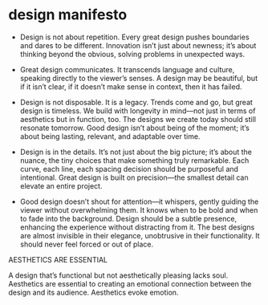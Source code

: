 # design manifesto
 
  


- Design is not about repetition. Every great design pushes boundaries and dares to be different. Innovation isn’t just about newness; it’s about thinking beyond the obvious, solving problems in unexpected ways.


- Great design communicates. It transcends language and culture, speaking directly to the viewer’s senses. A design may be beautiful, but if it isn’t clear, if it doesn’t make sense in context, then it has failed. 



- Design is not disposable. It is a legacy. Trends come and go, but great design is timeless. We build with longevity in mind—not just in terms of aesthetics but in function, too. The designs we create today should still resonate tomorrow. Good design isn’t about being of the moment; it’s about being lasting, relevant, and adaptable over time. 



- Design is in the details. It’s not just about the big picture; it’s about the nuance, the tiny choices that make something truly remarkable. Each curve, each line, each spacing decision should be purposeful and intentional. Great design is built on precision—the smallest detail can elevate an entire project.



- Good design doesn’t shout for attention—it whispers, gently guiding the viewer without overwhelming them. It knows when to be bold and when to fade into the background. Design should be a subtle presence, enhancing the experience without distracting from it. The best designs are almost invisible in their elegance, unobtrusive in their functionality. It should never feel forced or out of place.

AESTHETICS ARE ESSENTIAL

A design that’s functional but not aesthetically pleasing lacks soul. Aesthetics are essential to creating an emotional connection between the design and its audience. Aesthetics evoke emotion. 

